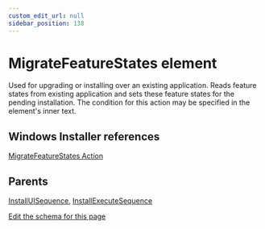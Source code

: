 ```yaml
---
custom_edit_url: null
sidebar_position: 138
---
```

# MigrateFeatureStates element
Used for upgrading or installing over an existing application. Reads feature states from existing application and sets these feature states for the pending installation. The condition for this action may be specified in the element's inner text.

## Windows Installer references
[MigrateFeatureStates Action](https://docs.microsoft.com/en-us/windows/win32/msi/migratefeaturestates-action)

## Parents
[InstallUISequence](installuisequence.md), [InstallExecuteSequence](installexecutesequence.md)

[Edit the schema for this page](https://github.com/wixtoolset/web/blob/master/src/xsd4/wix.xsd)